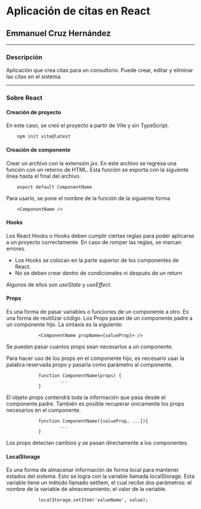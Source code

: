 # Aplicación de citas en React
## Emmanuel Cruz Hernández

----

### Descripción
Aplicación que crea citas para un consultorio. Puede crear, editar y eliminar las citas en el sistema.

----

### Sobre React

#### Creación de proyecto

En este caso, se creó el proyecto a partir de Vite y sin TypeScript.

        npm init vite@latest

#### Creación de componente

Crear un archivo con la extensión _jxs_. En este archivo se regresa una función con un retorno de HTML. Esta función se exporta con la siguiente línea hasta el final del archivo.

        export default ComponentName

Para usarlo, se pone el nombre de la función de la siguiente forma

        <ComponentName />

#### Hooks

Los React Hooks o Hooks deben cumplir ciertas reglas para poder aplicarse a un proyecto correctamente. En caso de romper las reglas, se marcan errores.

* Los Hooks se colocan en la parte superior de los componentes de React.
* No se deben crear dentro de condicionales ni después de un return

Algunos de ellos son _useState_ y _useEffect_.

#### Props

Es una forma de pasar variables o funciones de un componente a otro. Es una forma de reutilizar código. Los Props pasan de un componente padre a un componente hijo. La sintaxis es la siguiente:

                <ComponentName propName={valueProp}> />

Se pueden pasar cuantos props sean necesarios a un componente.

Para hacer uso de los props en el componente hijo, es necesario usar la palabra reservada _props_ y pasarla como parámetro al componente.

                function ComponentName(props) {
                        ...
                }

El objeto props contendrá toda la información que pasa desde el componente padre. También es posible recuperar únicamente los props necesarios en el componente.

                function ComponentName({valueProp, ...}){
                        ...
                }

Los props detectan cambios y se pasan directamente a los componentes.

#### LocalStorage

Es una forma de almacenar información de forma local para mantener estados del sistema. Esto se logra con la variable llamada localStorage. Esta variable tiene un método llamado setItem, el cual recibe dos parámetros: el nombre de la variable de almacenamiento; el valor de la variable.

                localStorage.setItem('valueName', value);